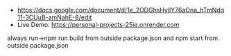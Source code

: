 - https://docs.google.com/document/d/1e_2ODGhsHyllY76aOna_hTmNdq11-3CUuB-amNahE-8/edit
- Live Demo: https://personal-projects-25ie.onrender.com

always run->npm run build from outside package.json and npm start from outside package.json
